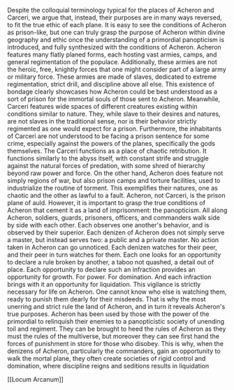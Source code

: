Despite the colloquial terminology typical for the places of Acheron and Carceri, we argue that, instead, their purposes are in many ways reversed, to fit the true ethic of each plane. It is easy to see the conditions of Acheron as prison-like, but one can truly grasp the purpose of Acheron within divine geography and ethic once the understanding of a primordial panopticism is introduced, and fully synthesized with the conditions of Acheron. Acheron features many flatly planed forms, each hosting vast armies, camps, and general regimentation of the populace. Additionally, these armies are not the heroic, free, knightly forces that one might consider part of a large army or military force. These armies are made of slaves, dedicated to extreme regimentation, strict drill, and discipline above all else. This existence of bondage clearly showcases how Acheron could be best understood as a sort of prison for the immortal souls of those sent to Acheron. Meanwhile, Carceri features wide spaces of different creatures existing within conditions similar to nature. They, while slave to their desires and natures, are not slaves in the traditional sense, nor is their behavior strictly regimented as one would expect for a prison. Furthermore, the inhabitants of Carceri are not understood to be facing a prison sentence for some crime, especially against the powers of the planes, specifically the gods themselves. The Carceri functions as a place of chaotic retribution. It functions similarly to the abyss itself, with constant strife and struggle against the natural forces of predation, with some shred of hierarchy beyond raw power and force. On the other hand, Acheron does feature not simply regions of war, but also prison camps and torture facilities, used to industrialize the routine of torment. This exemplifies their natures, one as chaotic and the other as lawful to a fault. Acheron, not Carceri, is the prison plane of auld. However, it is important to grasp the true conditions of Acheron that cement it as a land of imprisonment: the panopticism. All along Acheron, soldiers, guards, prisoners, officers, and commanders walk side by side with each other. Each observes one another's behavior, and is observed by their superior. Each denizen of Acheron does not simply serve a master, but instead serves two: a public and a private master. No action taken in Acheron can go unnoticed. Each denizen watches for their peer, and their peer in turn watches for them. Each one looks for an opportunity to declare a rule broken by another, a taboo not quashed, a detail out of place. Each opportunity to declare such an infraction provides an opportunity for growth. For power. For domination. And each infraction brings with it an opportunity for liquidation. This vigilance is strictly necessary for life on Acheron. One cannot know who else is watching them, ready to punish them dearly for their misdeeds. That is why the most unerring and strict rule the land of Acheron, and in turn it reveals Acheron's true purposes. Acheron has been used by those with the power of the primordial to relinquish their enemies to a panopticistic society of unending toil and regiment. They can be brought to heed the rules of Acheron as they must the rules of the multiverse, but moreover they can see first hand the forces of punishment in store for those who disobey. This is why, when the denizens of Acheron, particularly the commanders, gain an opportunity to walk the mortal plane, they often create societies of rigid control and domination, where discipline reigns and seditions results in liquidation

[[Locum Arcanum]]
